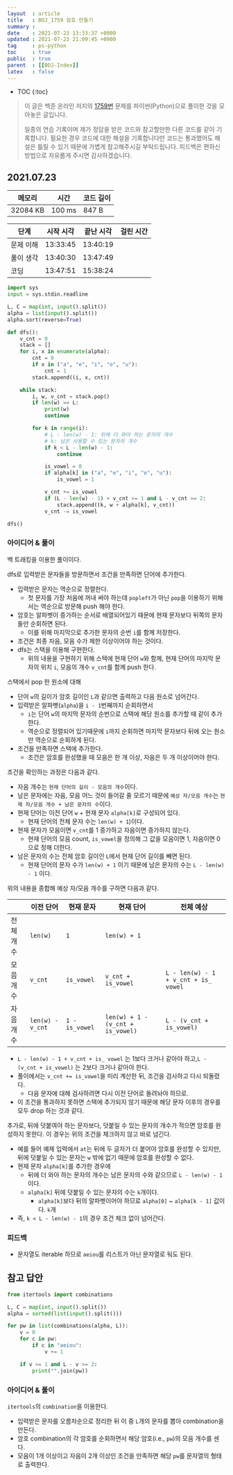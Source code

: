 ```yaml
---
layout  : article
title   : BOJ_1759 암호 만들기
summary : 
date    : 2021-07-23 13:33:37 +0900
updated : 2021-07-23 21:09:45 +0900
tag     : ps-python
toc     : true
public  : true
parent  : [[BOJ-Index]]
latex   : false
---
```

* TOC
{:toc}

> 이 글은 백준 온라인 저지의 [1759번](https://www.acmicpc.net/problem/1759) 문제를 파이썬(Python)으로 풀이한 것을 모아놓은 글입니다.
>
> 일종의 연습 기록이며 제가 정답을 받은 코드와 참고할만한 다른 코드를 같이 기록합니다. 필요한 경우 코드에 대한 해설을 기록합니다만 코드는 통과했어도 해설은 틀릴 수 있기 때문에 가볍게 참고해주시길 부탁드립니다. 피드백은 편하신 방법으로 자유롭게 주시면 감사하겠습니다.

## 2021.07.23

| 메모리    | 시간   | 코드 길이 |
| --------- | -----  | --------- |
| 32084 KB  | 100 ms | 847 B     |

| 단계      | 시작 시각 | 끝난 시각 | 걸린 시간 |
| --------- | --------- | --------- | --------- |
| 문제 이해 | 13:33:45  | 13:40:19  |           |
| 풀이 생각 | 13:40:30  | 13:47:49  |           |
| 코딩      | 13:47:51  | 15:38:24  |           |

```python
import sys
input = sys.stdin.readline

L, C = map(int, input().split())
alpha = list(input().split())
alpha.sort(reverse=True)

def dfs():
    v_cnt = 0
    stack = []
    for i, x in enumerate(alpha):
        cnt = 0
        if x in ("a", "e", "i", "o", "u"):
            cnt = 1
        stack.append((i, x, cnt))

    while stack:
        i, w, v_cnt = stack.pop()
        if len(w) == L:
            print(w)
            continue

        for k in range(i):
            # L - len(w) - 1: 뒤에 더 와야 하는 문자의 개수
            # k: 남은 사용할 수 있는 문자의 개수
            if k < L - len(w) - 1:
                continue

            is_vowel = 0
            if alpha[k] in ("a", "e", "i", "o", "u"):
                is_vowel = 1

            v_cnt += is_vowel
            if (L - len(w) - 1) + v_cnt >= 1 and L - v_cnt >= 2:
                stack.append((k, w + alpha[k], v_cnt))
            v_cnt -= is_vowel

dfs()
```

### 아이디어 & 풀이

백 트래킹을 이용한 풀이이다.

dfs로 입력받은 문자들을 방문하면서 조건을 만족하면 단어에 추가한다.

* 입력받은 문자는 역순으로 정렬한다.
    * 첫 문자를 가장 처음에 꺼내 써야 하는데 `popleft`가 아닌 `pop`을 이용하기 위해서는 역순으로 방문해 push 해야 한다.
* 암호는 알파벳이 증가하는 순서로 배열되어있기 때문에 현재 문자보다 뒤쪽의 문자들만 순회하면 된다.
    * 이를 위해 마지막으로 추가한 문자의 순번 `i`를 함께 저장한다.
* 조건은 최종 자음, 모음 수가 제한 이상이어야 하는 것이다.
* dfs는 스택을 이용해 구현한다.
    * 위의 내용을 구현하기 위해 스택에 현재 단어 `w`와 함께, 현재 단어의 마지막 문자의 위치 `i`, 모음의 개수 `v_cnt`를 함께 push 한다.

스택에서 pop 한 원소에 대해

* 단어 `w`의 길이가 암호 길이인 `L`과 같으면 출력하고 다음 원소로 넘어간다.
* 입력받은 알파벳(`alpha`)을 `i - 1`번째까지 순회하면서
    * `i`는 단어 `w`의 마지막 문자의 순번으로 스택에 해당 원소를 추가할 때 같이 추가한다.
    * 역순으로 정렬되어 있기때문에 `i`까지 순회하면 마지막 문자보다 뒤에 오는 원소만 역순으로 순회하게 된다.
* 조건을 만족하면 스택에 추가한다.
    * 조건은 암호를 완성했을 때 모음은 한 개 이상, 자음은 두 개 이상이어야 한다.

조건을 확인하는 과정은 다음과 같다.

* 자음 개수는 `현재 단어의 길이 - 모음의 개수`이다.
* 남은 문자에는 자음, 모음 어느 것이 들어갈 줄 모르기 때문에 `예상 자/모음 개수`는 `현재 자/모음 개수 + 남은 문자의 수`이다.
* 현재 단어는 이전 단어 `w` + 현재 문자 `alpha[k]`로 구성되어 있다.
    * 현재 단어의 전체 문자 수는 `len(w) + 1`)이다.
* 현재 문자가 모음이면 `v_cnt`를 1 증가하고 자음이면 증가하지 않는다.
    * 현재 단어의 모음 count, `is_vowel`을 정의해 그 값을 모음이면 1, 자음이면 0으로 정해 더한다.
* 남은 문자의 수는 전체 암호 길이인 `L`에서 현재 단어 길이를 빼면 된다.
    * 현재 단어의 문자 수가 `len(w) + 1` 이기 때문에 남은 문자의 수는 `L - len(w) - 1` 이다.

위의 내용을 종합해 예상 자/모음 개수를 구하면 다음과 같다.

| | 이전 단어 | 현재 문자 | 현재 단어 |  전체 예상 |
| --- | --- | --- | --- |  --- |
| 전체 개수 | `len(w)` | `1` | `len(w) + 1` |
| 모음 개수 |`v_cnt` | `is_vowel` |  `v_cnt + is_vowel` | `L - len(w) - 1 + v_cnt + is_ vowel` |
| 자음 개수 |`len(w) - v_cnt` | `1 - is_vowel` | `len(w) + 1 - (v_cnt + is_vowel)` |  `L - (v_cnt + is_vowel)` |

* `L - len(w) - 1 + v_cnt + is_ vowel` 는 1보다 크거나 같아야 하고,`L - (v_cnt + is_vowel)` 는 2보다 크거나 같아야 한다.
* 풀이에서는 `v_cnt += is_vowel`을 미리 계산한 뒤, 조건을 검사하고 다시 되돌렸다.
    * 다음 문자에 대해 검사하려면 다시 이전 단어로 돌려놔야 하므로.
* 이 조건을 통과하지 못하면 스택에 추가되지 않기 때문에 해당 문자 이후의 경우를 모두 drop 하는 것과 같다.

추가로, 뒤에 덧붙여야 하는 문자보다, 덧붙일 수 있는 문자의 개수가 적으면 암호를 완성하지 못한다. 이 경우는 위의 조건을 체크하지 않고 바로 넘긴다.

* 예를 들어 예제 입력에서 `at`는 뒤에 두 글자가 더 붙어야 암호를 완성할 수 있지만, 뒤에 덧붙일 수 있는 문자는 `w` 밖에 없기 때문에 암호를 완성할 수 없다.
* 현재 문자 `alpha[k]`를 추가한 경우에
    * 뒤에 더 와야 하는 문자의 개수는 남은 문자의 수와 같으므로 `L - len(w) - 1`이다.
    * `alpha[k]` 뒤에 덧붙일 수 있는 문자의 수는 `k`개이다.
        * `alpha[k]`보다 뒤의 알파벳이어야 하므로 `alpha[0]` ~ `alpha[k - 1]` 값이다. `k`개
* 즉, `k < L - len(w) - 1`의 경우 조건 체크 없이 넘어간다.

### 피드백

* 문자열도 iterable 하므로 `aeiou`를 리스트가 아닌 문자열로 둬도 된다.

## 참고 답안

```python
from itertools import combinations

L, C = map(int, input().split())
alpha = sorted(list(input().split()))

for pw in list(combinations(alpha, L)):
    v = 0
    for c in pw:
        if c in "aeiou":
            v += 1

    if v >= 1 and L - v >= 2:
        print("".join(pw))
```

### 아이디어 & 풀이

`itertools`의 `combination`을 이용한다.

* 입력받은 문자를 오름차순으로 정리한 뒤 이 중 `L`개의 문자를 뽑아 combination을 만든다.
* 암호 combination의 각 암호를 순회하면서 해당 암호(i.e., `pw`)의 모음 개수를 센다.
* 모음이 1개 이상이고 자음이 2개 이상인 조건을 만족하면 해당 `pw`를 문자열의 형태로 출력한다.
